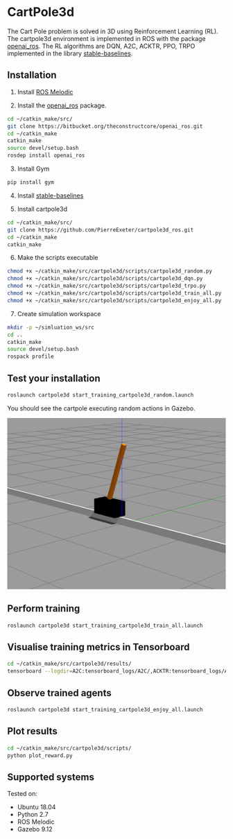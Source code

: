 # CartPole3d
The Cart Pole problem is solved in 3D using Reinforcement Learning (RL).
The cartpole3d environment is implemented in ROS with the package [openai_ros](http://wiki.ros.org/openai_ros).
The RL algorithms are DQN, A2C, ACKTR, PPO, TRPO implemented in the library [stable-baselines](https://github.com/hill-a/stable-baselines).


## Installation
1. Install [ROS Melodic](http://wiki.ros.org/ROS/Installation)

2. Install the [openai_ros](http://wiki.ros.org/openai_ros) package.
```bash
cd ~/catkin_make/src/
git clone https://bitbucket.org/theconstructcore/openai_ros.git
cd ~/catkin_make
catkin_make
source devel/setup.bash
rosdep install openai_ros
```

3. Install Gym
```bash
pip install gym
```

4. Install [stable-baselines](https://github.com/hill-a/stable-baselines)

5. Install cartpole3d
```bash
cd ~/catkin_make/src/
git clone https://github.com/PierreExeter/cartpole3d_ros.git
cd ~/catkin_make
catkin_make
```

6. Make the scripts executable
```bash
chmod +x ~/catkin_make/src/cartpole3d/scripts/cartpole3d_random.py
chmod +x ~/catkin_make/src/cartpole3d/scripts/cartpole3d_dqn.py
chmod +x ~/catkin_make/src/cartpole3d/scripts/cartpole3d_trpo.py
chmod +x ~/catkin_make/src/cartpole3d/scripts/cartpole3d_train_all.py
chmod +x ~/catkin_make/src/cartpole3d/scripts/cartpole3d_enjoy_all.py
```

7. Create simulation workspace
```bash
mkdir -p ~/simluation_ws/src
cd ..
catkin_make
source devel/setup.bash
rospack profile
```


## Test your installation
```bash
roslaunch cartpole3d start_training_cartpole3d_random.launch 
```

You should see the cartpole executing random actions in Gazebo.

<!--![alt text][cartpole]-->
<!--[cartpole]: https://github.com/PierreExeter/cartpole3d_ros/tree/master/results/videos/cartpole.png "cartpole3d in Gazebo"-->

![cartpole](results/videos/cartpole.png)

## Perform training
```bash
roslaunch cartpole3d start_training_cartpole3d_train_all.launch 
```


## Visualise training metrics in Tensorboard
```bash
cd ~/catkin_make/src/cartpole3d/results/
tensorboard --logdir=A2C:tensorboard_logs/A2C/,ACKTR:tensorboard_logs/ACKTR/,PPO2:tensorboard_logs/PPO2/,TRPO:tensorboard_logs/TRPO/
```

## Observe trained agents
```bash
roslaunch cartpole3d start_training_cartpole3d_enjoy_all.launch 
```

## Plot results
```bash
cd ~/catkin_make/src/cartpole3d/scripts/
python plot_reward.py
```


## Supported systems
Tested on:
 
- Ubuntu 18.04
- Python 2.7
- ROS Melodic
- Gazebo 9.12


